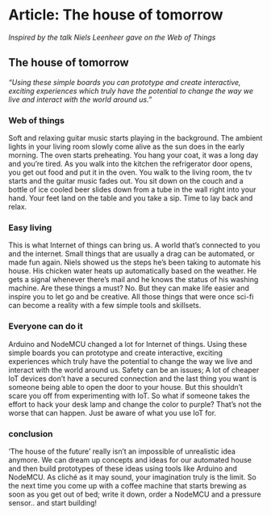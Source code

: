 # Article: The house of tomorrow

*Inspired by the talk Niels Leenheer  gave on the Web of Things*

## The house of tomorrow

*“Using these simple boards you can prototype and create interactive, exciting experiences which truly have the potential to change the way we live and interact with the world around us.”*

### Web of things

Soft and relaxing guitar music starts playing in the background. The ambient lights in your living room slowly come alive as the sun does in the early morning. The oven starts preheating. You hang your coat, it was a long day and you’re tired. As you walk into the kitchen the refrigerator door opens, you get out food and put it in the oven. You walk to the living room, the tv starts and the guitar music fades out. You sit down on the couch and a bottle of ice cooled beer slides down from a tube in the wall right into your hand. Your feet land on the table and you take a sip. Time to lay back and relax.

### Easy living

This is what Internet of things can bring us. A world that’s connected to you and the internet. Small things that are usually a drag can be automated, or made fun again. Niels showed us the steps he’s been taking to automate his house. His chicken water heats up automatically based on the weather. He gets a signal whenever there’s mail and he knows the status of his washing machine. Are these things a must? No. But they can make life easier and inspire you to let go and be creative. All those things that were once sci-fi can become a reality with a few simple tools and skillsets.

### Everyone can do it

Arduino and NodeMCU changed a lot for Internet of things. Using these simple boards you can prototype and create interactive, exciting experiences which truly have the potential to change the way we live and interact with the world around us. Safety can be an issues; A lot of cheaper IoT devices don’t have a secured connection and the last thing you want is someone being able to open the door to your house. But this shouldn’t scare you off from experimenting with IoT. So what if someone takes the effort to hack your desk lamp and change the color to purple? That’s not the worse that can happen. Just be aware of what you use IoT for.

### conclusion

‘The house of the future’ really isn’t an impossible of unrealistic idea anymore. We can dream up concepts and ideas for our automated house and then build prototypes of these ideas using tools like Arduino and NodeMCU. As cliché as it may sound, your imagination truly is the limit. So the next time you come up with a coffee machine that starts brewing as soon as you get out of bed; write it down, order a NodeMCU and a pressure sensor.. and start building!
